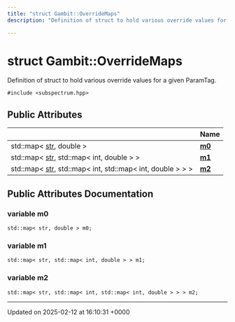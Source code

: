 ```yaml
---
title: "struct Gambit::OverrideMaps"
description: "Definition of struct to hold various override values for a given ParamTag. "

---
```


# struct Gambit::OverrideMaps



Definition of struct to hold various override values for a given ParamTag. 


`#include <subspectrum.hpp>`

## Public Attributes

|                | Name           |
| -------------- | -------------- |
| std::map< [str](/documentation/code/namespaces/namespacegambit/#typedef-str), double > | **[m0](/documentation/code/classes/structgambit_1_1overridemaps/#variable-m0)**  |
| std::map< [str](/documentation/code/namespaces/namespacegambit/#typedef-str), std::map< int, double > > | **[m1](/documentation/code/classes/structgambit_1_1overridemaps/#variable-m1)**  |
| std::map< [str](/documentation/code/namespaces/namespacegambit/#typedef-str), std::map< int, std::map< int, double > > > | **[m2](/documentation/code/classes/structgambit_1_1overridemaps/#variable-m2)**  |

## Public Attributes Documentation

### variable m0

```
std::map< str, double > m0;
```


### variable m1

```
std::map< str, std::map< int, double > > m1;
```


### variable m2

```
std::map< str, std::map< int, std::map< int, double > > > m2;
```


-------------------------------

Updated on 2025-02-12 at 16:10:31 +0000